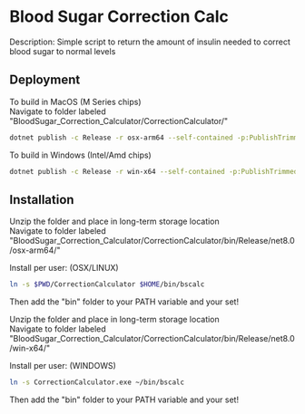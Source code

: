 
# Blood Sugar Correction Calc

Description: Simple script to return the amount of insulin needed to correct blood sugar to normal levels

## Deployment

To build in MacOS (M Series chips)\
Navigate to folder labeled "BloodSugar_Correction_Calculator/CorrectionCalculator/"

```bash
dotnet publish -c Release -r osx-arm64 --self-contained -p:PublishTrimmed=true -p:PublishReadyToRun=true
```
To build in Windows (Intel/Amd chips)
```bash
dotnet publish -c Release -r win-x64 --self-contained -p:PublishTrimmed=true -p:PublishReadyToRun=true
```
## Installation
Unzip the folder and place in long-term storage location \
Navigate to folder labeled "BloodSugar_Correction_Calculator/CorrectionCalculator/bin/Release/net8.0/osx-arm64/"

Install per user: (OSX/LINUX)
```bash
ln -s $PWD/CorrectionCalculator $HOME/bin/bscalc
```
Then add the "bin" folder to your PATH variable and your set!

Unzip the folder and place in long-term storage location \
Navigate to folder labeled "BloodSugar_Correction_Calculator/CorrectionCalculator/bin/Release/net8.0/win-x64/"

Install per user: (WINDOWS)
```bash
ln -s CorrectionCalculator.exe ~/bin/bscalc
```
Then add the "bin" folder to your PATH variable and your set!
